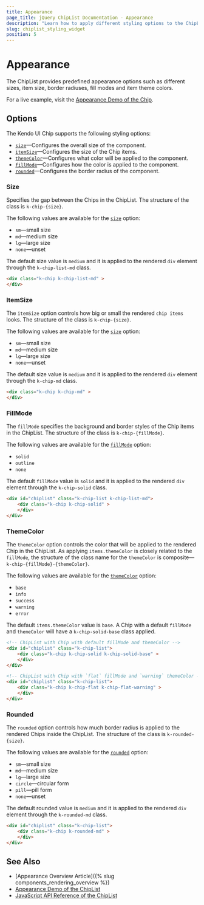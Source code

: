 ```yaml
---
title: Appearance
page_title: jQuery ChipList Documentation - Appearance
description: "Learn how to apply different styling options to the ChipList widget."
slug: chiplist_styling_widget
position: 5
---
```


# Appearance

The ChipList provides predefined appearance options such as different sizes, item size, border radiuses, fill modes and item theme colors.

For a live example, visit the [Appearance Demo of the Chip](https://demos.telerik.com/kendo-ui/chip/appearance).

## Options

The Kendo UI Chip supports the following styling options:

- [`size`](#size)—Configures the overall size of the component.
- [`itemSize`](#itemsize)—Configures the size of the Chip items.
- [`themeColor`](#themecolor)—Configures what color will be applied to the component.
- [`fillMode`](#fillmode)—Configures how the color is applied to the component.
- [`rounded`](#rounded)—Configures the border radius of the component.

### Size

Specifies the gap between the Chips in the ChipList. The structure of the class is `k-chip-{size}`.

The following values are available for the [`size`](/api/javascript/ui/chiplist/configuration/size) option:

- `sm`—small size
- `md`—medium size
- `lg`—large size
- `none`—unset

The default size value is `medium` and it is applied to the rendered `div` element through the `k-chip-list-md` class.

```html
<div class="k-chip k-chip-list-md" >
</div>
```

### ItemSize

The `itemSize` option controls how big or small the rendered `chip items` looks. The structure of the class is `k-chip-{size}`.

The following values are available for the [`size`](/api/javascript/ui/chiplist/configuration/itemsize) option:

- `sm`—small size
- `md`—medium size
- `lg`—large size
- `none`—unset

The default size value is `medium` and it is applied to the rendered `div` element through the `k-chip-md` class.

```html
<div class="k-chip k-chip-md" >
</div>
```

### FillMode

The `fillMode` specifies the background and border styles of the Chip items in the ChipList. The structure of the class is `k-chip-{fillMode}`.

The following values are available for the [`fillMode`](/api/javascript/ui/chiplist/configuration/fillmode) option:

- `solid`
- `outline`
- `none`

The default `fillMode` value is `solid` and it is applied to the rendered `div` element through the `k-chip-solid` class.

```html
<div id="chiplist" class="k-chip-list k-chip-list-md">
    <div class="k-chip k-chip-solid" >
    </div>
</div>
```

### ThemeColor

The `themeColor` option controls the color that will be applied to the rendered Chip in the ChipList. As applying `items.themeColor` is closely related to the `fillMode`, the structure of the class name for the `themeColor` is composite—`k-chip-{fillMode}-{themeColor}`.

The following values are available for the [`themeColor`](/api/javascript/ui/chip/configuration/themecolor) option:

- `base`
- `info`
- `success`
- `warning`
- `error`

The default `items.themeColor` value is `base`. A Chip with a default `fillMode` and `themeColor` will have a `k-chip-solid-base` class applied.

```html
<!-- ChipList with Chip with default fillMode and themeColor -->
<div id="chiplist" class="k-chip-list">
    <div class="k-chip k-chip-solid k-chip-solid-base" >
    </div>
</div>

<!-- ChipList with Chip with `flat` fillMode and `warning` themeColor -->
<div id="chiplist" class="k-chip-list">
    <div class="k-chip k-chip-flat k-chip-flat-warning" >
    </div>
</div>
```

### Rounded

The `rounded` option controls how much border radius is applied to the rendered Chips inside the ChipList. The structure of the class is `k-rounded-{size}`.

The following values are available for the [`rounded`](/api/javascript/ui/chiplist/configuration/rounded) option:

- `sm`—small size
- `md`—medium size
- `lg`—large size
- `circle`—circular form
- `pill`—pill form
- `none`—unset

The default rounded value is `medium` and it is applied to the rendered `div` element through the `k-rounded-md` class.

```html
<div id="chiplist" class="k-chip-list">
    <div class="k-chip k-rounded-md" >
    </div>
</div>
```

## See Also

* [Appearance Overview Article]({% slug components_rendering_overview %})
* [Appearance Demo of the ChipList](https://demos.telerik.com/kendo-ui/chiplist/appearance)
* [JavaScript API Reference of the ChipList](/api/javascript/ui/chiplist)
